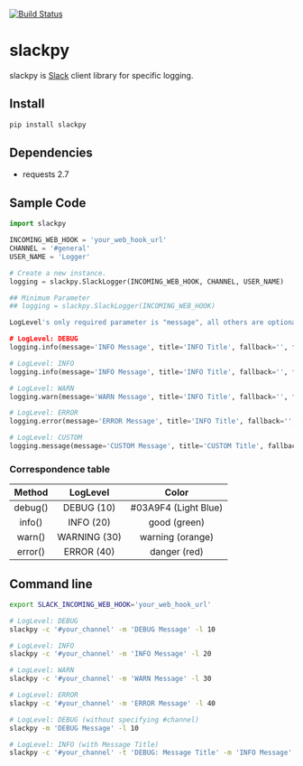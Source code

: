 [![Build Status](https://travis-ci.org/iktakahiro/slackpy.svg)](https://travis-ci.org/iktakahiro/slackpy)

# slackpy

slackpy is [Slack][] client library for specific logging.

## Install

```sh
pip install slackpy
```

## Dependencies

-   requests 2.7

## Sample Code

```python
import slackpy

INCOMING_WEB_HOOK = 'your_web_hook_url'
CHANNEL = '#general'
USER_NAME = 'Logger'

# Create a new instance.
logging = slackpy.SlackLogger(INCOMING_WEB_HOOK, CHANNEL, USER_NAME)

## Minimum Parameter
## logging = slackpy.SlackLogger(INCOMING_WEB_HOOK)

LogLevel's only required parameter is "message", all others are optional

# LogLevel: DEBUG
logging.info(message='INFO Message', title='INFO Title', fallback='', fields='')

# LogLevel: INFO
logging.info(message='INFO Message', title='INFO Title', fallback='', fields='')

# LogLevel: WARN
logging.warn(message='WARN Message', title='INFO Title', fallback='', fields='')

# LogLevel: ERROR
logging.error(message='ERROR Message', title='INFO Title', fallback='', fields='')

# LogLevel: CUSTOM
logging.message(message='CUSTOM Message', title='CUSTOM Title', fallback='CUSTOM Fallback', color='good', fields=[{"title": "CUSTOM", "value": "test", "short": "true"}])
```

### Correspondence table

Method | LogLevel | Color
:----: | :------: | :----:
debug() | DEBUG (10) | #03A9F4 (Light Blue)
info() | INFO (20) | good (green)
warn() | WARNING (30) | warning (orange)
error() | ERROR (40) | danger (red)

## Command line

```sh
export SLACK_INCOMING_WEB_HOOK='your_web_hook_url'

# LogLevel: DEBUG
slackpy -c '#your_channel' -m 'DEBUG Message' -l 10

# LogLevel: INFO
slackpy -c '#your_channel' -m 'INFO Message' -l 20

# LogLevel: WARN
slackpy -c '#your_channel' -m 'WARN Message' -l 30

# LogLevel: ERROR
slackpy -c '#your_channel' -m 'ERROR Message' -l 40

# LogLevel: DEBUG (without specifying #channel)
slackpy -m 'DEBUG Message' -l 10

# LogLevel: INFO (with Message Title)
slackpy -c '#your_channel' -t 'DEBUG: Message Title' -m 'INFO Message' -l 20
```

  [Slack]: https://slack.com
